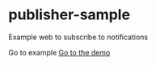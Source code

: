 # publisher-sample

Example web to subscribe to notifications

Go to example
[Go to the demo](https://10darts.github.io/publisher-sample/?from=publisher1)
